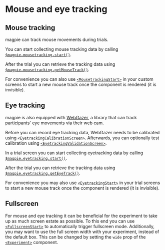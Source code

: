 # Mouse and eye tracking

## Mouse tracking
magpie can track mouse movements during trials.

You can start collecting mouse tracking data by calling
[`$magpie.mousetracking.start()`](https://magpie-reference.netlify.app/#Mousetracking+start).

After the trial you can retrieve the tracking data using [`$magpie.mousetracking.getMouseTrack()`](https://magpie-reference.netlify.app/#Mousetracking+getMouseTrack).

For convenience you can also use [`<MousetrackingStart>`](https://magpie-reference.netlify.app/#mousetrackingstart) in your
custom screens to start a new mouse track once the component is rendered (it is invisible).

## Eye tracking
magpie is also equipped with [WebGazer](https://webgazer.cs.brown.edu), a library that can track participants' eye movements
via their web cam.

Before you can record eye tracking data, WebGazer needs to be calibrated using
[`<EyetrackingCalibrationScreen>`](https://magpie-reference.netlify.app/#eyetrackingcalibrationscreen). Afterwards, you can optionally
test calibration using [`<EyetrackingValidationScreen>`](https://magpie-reference.netlify.app/#eyetrackingvlidationscreen).

In a trial screen you can start collecting eyetracking data by calling [`$magpie.eyetracking.start()`](https://magpie-reference.netlify.app/#Eyetracking+start).

After the trial you can retrieve the tracking data using [`$magpie.eyetracking.getEyeTrack()`](https://magpie-reference.netlify.app/#Eyetracking+getEyeTrack).

For convenience you may also use [`<EyetrackingStart>`](https://magpie-reference.netlify.app/#eyetrackingstart) in your
trial screens to start a new mouse track once the component is rendered (it is invisible).

## Fullscreen
For mouse and eye tracking it can be beneficial for the experiment to take up as much screen estate as possible.
To this end you can use [`<FullscreenStart>`](https://magpie-reference.netlify.app/#fullscreenstart) to automatically trigger
fullscreen mode. Additionally, you may want to use the full screen width with your experiment, instead of the default box.
This can be changed by setting the `wide` prop of the [`<Experiment>`](https://magpie-reference.netlify.app/#experiment) component.
